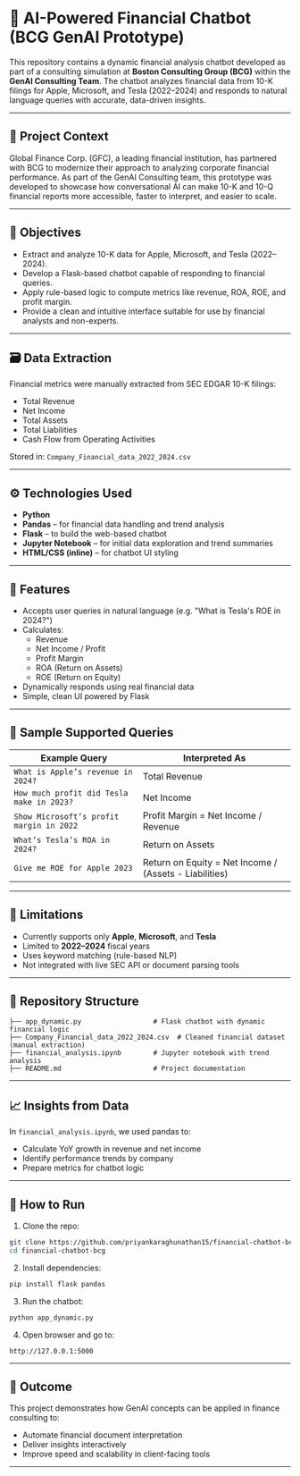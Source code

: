 
# 💬 AI-Powered Financial Chatbot (BCG GenAI Prototype)

This repository contains a dynamic financial analysis chatbot developed as part of a consulting simulation at **Boston Consulting Group (BCG)** within the **GenAI Consulting Team**. The chatbot analyzes financial data from 10-K filings for Apple, Microsoft, and Tesla (2022–2024) and responds to natural language queries with accurate, data-driven insights.

---

## 🧠 Project Context

Global Finance Corp. (GFC), a leading financial institution, has partnered with BCG to modernize their approach to analyzing corporate financial performance. As part of the GenAI Consulting team, this prototype was developed to showcase how conversational AI can make 10-K and 10-Q financial reports more accessible, faster to interpret, and easier to scale.

---

## 🎯 Objectives

- Extract and analyze 10-K data for Apple, Microsoft, and Tesla (2022–2024).
- Develop a Flask-based chatbot capable of responding to financial queries.
- Apply rule-based logic to compute metrics like revenue, ROA, ROE, and profit margin.
- Provide a clean and intuitive interface suitable for use by financial analysts and non-experts.

---

## 🗃️ Data Extraction

Financial metrics were manually extracted from SEC EDGAR 10-K filings:
- Total Revenue
- Net Income
- Total Assets
- Total Liabilities
- Cash Flow from Operating Activities

Stored in: `Company_Financial_data_2022_2024.csv`

---

## ⚙️ Technologies Used

- **Python**
- **Pandas** – for financial data handling and trend analysis
- **Flask** – to build the web-based chatbot
- **Jupyter Notebook** – for initial data exploration and trend summaries
- **HTML/CSS (inline)** – for chatbot UI styling

---

## 🤖 Features

- Accepts user queries in natural language (e.g. "What is Tesla's ROE in 2024?")
- Calculates:
  - Revenue
  - Net Income / Profit
  - Profit Margin
  - ROA (Return on Assets)
  - ROE (Return on Equity)
- Dynamically responds using real financial data
- Simple, clean UI powered by Flask

---

## 💬 Sample Supported Queries

| Example Query                                 | Interpreted As                     |
|----------------------------------------------|------------------------------------|
| `What is Apple’s revenue in 2024?`           | Total Revenue                      |
| `How much profit did Tesla make in 2023?`    | Net Income                         |
| `Show Microsoft’s profit margin in 2022`     | Profit Margin = Net Income / Revenue |
| `What’s Tesla’s ROA in 2024?`                | Return on Assets                   |
| `Give me ROE for Apple 2023`                 | Return on Equity = Net Income / (Assets - Liabilities) |

---

## 🚧 Limitations

- Currently supports only **Apple**, **Microsoft**, and **Tesla**
- Limited to **2022–2024** fiscal years
- Uses keyword matching (rule-based NLP)
- Not integrated with live SEC API or document parsing tools

---

## 📂 Repository Structure

```
├── app_dynamic.py                  # Flask chatbot with dynamic financial logic
├── Company_Financial_data_2022_2024.csv  # Cleaned financial dataset (manual extraction)
├── financial_analysis.ipynb        # Jupyter notebook with trend analysis
├── README.md                       # Project documentation
```

---

## 📈 Insights from Data

In `financial_analysis.ipynb`, we used pandas to:
- Calculate YoY growth in revenue and net income
- Identify performance trends by company
- Prepare metrics for chatbot logic

---

## 🚀 How to Run

1. Clone the repo:
```bash
git clone https://github.com/priyankaraghunathan15/financial-chatbot-bcg.git
cd financial-chatbot-bcg
```

2. Install dependencies:
```bash
pip install flask pandas
```

3. Run the chatbot:
```bash
python app_dynamic.py
```

4. Open browser and go to:
```
http://127.0.0.1:5000
```

---

## 🏁 Outcome

This project demonstrates how GenAI concepts can be applied in finance consulting to:
- Automate financial document interpretation
- Deliver insights interactively
- Improve speed and scalability in client-facing tools

---


